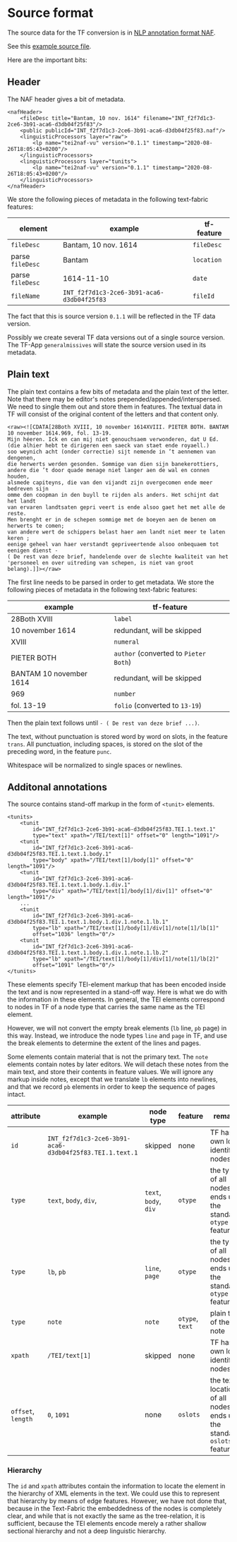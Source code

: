 # Source format

The source data for the TF conversion is in 
[NLP annotation format NAF](http://wordpress.let.vupr.nl/naf/).

See this
[example source file](https://github.com/Dans-labs/clariah-gm/blob/master/source/example.naf).

Here are the important bits:

## Header

The NAF header gives a bit of metadata.

    <nafHeader>
        <fileDesc title="Bantam, 10 nov. 1614" filename="INT_f2f7d1c3-2ce6-3b91-aca6-d3db04f25f83"/>
        <public publicId="INT_f2f7d1c3-2ce6-3b91-aca6-d3db04f25f83.naf"/>
        <linguisticProcessors layer="raw">
            <lp name="tei2naf-vu" version="0.1.1" timestamp="2020-08-26T18:05:43+0200"/>
        </linguisticProcessors>
        <linguisticProcessors layer="tunits">
            <lp name="tei2naf-vu" version="0.1.1" timestamp="2020-08-26T18:05:43+0200"/>
        </linguisticProcessors>
    </nafHeader>

We store the following pieces of metadata in the following text-fabric features:

element | example | tf-feature
--- | --- | ---
`fileDesc` | Bantam, 10 nov. 1614 | `fileDesc`
parse `fileDesc` | Bantam | `location`
parse `fileDesc` | 1614-11-10 | `date`
`fileName` | `INT_f2f7d1c3-2ce6-3b91-aca6-d3db04f25f83` | `fileId`

The fact that this is source version `0.1.1` will be reflected in the TF data version.

Possibly we create several TF data versions out of a single source version.
The TF-App `generalmissives` will state the source version used in its metadata.

## Plain text

The plain text contains a few bits of metadata and the plain text of the letter.
Note that there may be editor's notes prepended/appended/interspersed.
We need to single them out and store them in features.
The textual data in TF will consist of the original content of the letters and that
content only.

    <raw><![CDATA[28Both XVIII, 10 november 1614XVIII. PIETER BOTH. BANTAM 10 november 1614.969, fol. 13-19.
    Mijn héeren. Ick en can mij niet genouchsaem verwonderen, dat U Ed.
    (die alhier hebt te dirigeren een saeck van staet ende royaell.)
    soo weynich acht (onder correctie) sijt nemende in ’t aennemen van dengenen,
    die herwerts werden gesonden. Sommige van dien sijn banekerottiers,
    andere die ’t door quade menage niet langer aen de wal en connen houden,
    alsmede capiteyns, die van den vijandt zijn overgecomen ende meer bedreven sijn
    omme den coopman in den buyll te rijden als anders. Het schijnt dat het landt
    van ervaren landtsaten gepri veert is ende alsoo gaet het met alle de reste.
    Men brenght er in de schepen sommige met de boeyen aen de benen om herwerts te comen;
    van andere wert de schippers belast haer aen landt niet meer te laten keren ;
    eenige geheel van haer verstandt gepriveertende alsoo onbequaem tot eenigen dienst -
    ( De rest van deze brief, handelende over de slechte kwaliteit van het
    'personeel en over uitreding van schepen, is niet van groot belang).]]></raw>

The first line needs to be parsed in order to get metadata.
We store the following pieces of metadata in the following text-fabric features:

example | tf-feature
 --- | ---
28Both XVIII | `label`
10 november 1614 | redundant, will be skipped
XVIII | `numeral`
PIETER BOTH | `author` (converted to `Pieter Both`)
BANTAM 10 november 1614 | redundant, will be skipped
969 | `number`
fol. 13-19 | `folio` (converted to `13-19`)

Then the plain text follows until `- ( De rest van deze brief ...)`.

The text, without punctuation is stored word by word on slots, in the feature `trans`.
All punctuation, including spaces, is stored on the slot of the preceding word,
in the feature `punc`.

Whitespace will be normalized to single spaces or newlines.

## Additonal annotations

The source contains stand-off markup in the form of `<tunit>` elements.

    <tunits>
        <tunit
            id="INT_f2f7d1c3-2ce6-3b91-aca6-d3db04f25f83.TEI.1.text.1"
            type="text" xpath="/TEI/text[1]" offset="0" length="1091"/>
        <tunit
            id="INT_f2f7d1c3-2ce6-3b91-aca6-d3db04f25f83.TEI.1.text.1.body.1"
            type="body" xpath="/TEI/text[1]/body[1]" offset="0" length="1091"/>
        <tunit
            id="INT_f2f7d1c3-2ce6-3b91-aca6-d3db04f25f83.TEI.1.text.1.body.1.div.1"
            type="div" xpath="/TEI/text[1]/body[1]/div[1]" offset="0" length="1091"/>
        ...
        <tunit
            id="INT_f2f7d1c3-2ce6-3b91-aca6-d3db04f25f83.TEI.1.text.1.body.1.div.1.note.1.lb.1"
            type="lb" xpath="/TEI/text[1]/body[1]/div[1]/note[1]/lb[1]"
            offset="1036" length="0"/>
        <tunit
            id="INT_f2f7d1c3-2ce6-3b91-aca6-d3db04f25f83.TEI.1.text.1.body.1.div.1.note.1.lb.2"
            type="lb" xpath="/TEI/text[1]/body[1]/div[1]/note[1]/lb[2]"
            offset="1091" length="0"/>
    </tunits>

These elements specify TEI-element markup that has been encoded inside the text and is
now represented in a stand-off way.
Here is what we do with the information in these elements.
In general, the TEI elements correspond to nodes in TF of a node type that carries the
same name as the TEI element.

However, we will not convert the empty break elements (`lb` line, `pb` page)
in this way.
Instead, we introduce the node types `line` and `page` in TF,
and use the break elements to determine the extent of the lines and pages.

Some elements contain material that is not the primary text.
The `note` elements contain notes by later editors.
We will detach these notes from the main text, and store their contents in feature values.
We will ignore any markup inside notes, except that we translate `lb` elements into newlines,
and that we record `pb` elements in order to keep the sequence of pages intact.


attribute | example | node type | feature | remarks
--- | --- | --- | --- | ---
`id` | `INT_f2f7d1c3-2ce6-3b91-aca6-d3db04f25f83.TEI.1.text.1` | skipped | none | TF has its own local identifiers: nodes
`type` | `text`, `body`, `div`, | `text`, `body`, `div` | `otype` | the type of all nodes ends up in the standard `otype` feature
`type` | `lb`, `pb` | `line`, `page` | `otype` | the type of all nodes ends up in the standard `otype` feature
`type` | `note` | `note` | `otype`, `text` | plain text of the note
`xpath` | `/TEI/text[1]` | skipped | none | TF has its own local identifiers: nodes
`offset`, `length` | `0`, `1091` | none | `oslots` | the text location of all nodes ends up in the standard `oslots` feature 

### Hierarchy

The `id` and `xpath` attributes contain the information to locate the element in the hierarchy
of XML elements in the text. We could use this to represent that hierarchy by means
of edge features.
However, we have not done that, because in the Text-Fabric the embeddedness of the nodes
is completely clear, and while that is not exactly the same as the tree-relation,
it is sufficient, because the TEI elements encode merely a rather shallow sectional hierarchy
and not a deep linguistic hierarchy.
